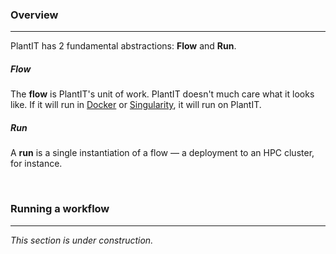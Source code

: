 ### Overview

---

PlantIT has 2 fundamental abstractions: <i class="fas fa-stream fa-1x fa-fw"></i> **Flow** and <i class="fas fa-terminal fa-1x fa-fw"></i> **Run**.

##### <i class="fas fa-stream fa-1x fa-fw"></i> **Flow**

The **flow** is PlantIT's unit of work. PlantIT doesn't much care what it looks like. If it will run in [Docker](https://www.docker.com/) or [Singularity](https://sylabs.io/singularity/), it will run on PlantIT.

##### <i class="fas fa-terminal fa-1x fa-fw"></i> **Run**

A **run** is a single instantiation of a flow &mdash; a deployment to an HPC cluster, for instance.

<br>

### Running a workflow

---

*This section is under construction.*

<br>
